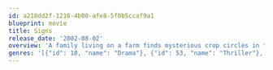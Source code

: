 ```yaml
---
id: a218dd2f-1210-4b00-afe8-5f0b5ccaf9a1
blueprint: movie
title: Signs
release_date: '2002-08-02'
overview: 'A family living on a farm finds mysterious crop circles in their fields which suggests something more frightening to come.'
genres: '[{"id": 18, "name": "Drama"}, {"id": 53, "name": "Thriller"}, {"id": 878, "name": "Science Fiction"}, {"id": 9648, "name": "Mystery"}]'
---
```

